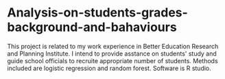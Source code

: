 # Analysis-on-students-grades-background-and-bahaviours

This project is related to my work experience in Better Education Research and Planning Institute. I intend to provide asstance on students' study and guide school officials to recruite appropriate number of students. Methods included are logistic regression and random forest. Software is R studio.


